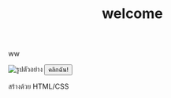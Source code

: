 <!DOCTYPE html>
<html lang="th">
<head>
    <meta charset="UTF-8">
    <meta name="viewport" content="width=device-width, initial-scale=1.0">
    <title>My web</title>
    <link rel="stylesheet" href="styles.css">
</head>
<body>
    <header>
        <h1>welcome</h1>
    </header>
  <main>
    <p>ww</p>
    <img src="https://via.placeholder.com/150" alt="รูปตัวอย่าง">
    <button onclick="alert('สวัสดี!')">คลิกฉัน!</button>
</main>
    <footer>
        <p>สร้างด้วย HTML/CSS</p>
    </footer>
</body>
</html>
